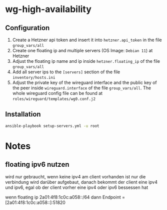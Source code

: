 # wg-high-availability

## Configuration

1. Create a Hetzner api token and insert it into `hetzner.api_token` in the file `group_vars/all`
1. Create one floating ip and multiple servers (OS Image: `Debian 11`) at Hetzner
1. Adjust the floating ip name and ip inside `hetzner.floating_ip` of the file `group_vars/all`
1. Add all server ips to the `[servers]` section of the file `inventory/hosts.ini`
1. Adjust the private key of the wireguard interface and the public key of the peer inside `wireguard.interface` of the file `group_vars/all`. The whole wireguard config file can be found at `roles/wireguard/templates/wg0.conf.j2` 

## Installation

```bash
ansible-playbook setup-servers.yml -u root
```




# Notes

floating ipv6 nutzen
--------------------
wird nur gebraucht, wenn keine ipv4 am client vorhanden ist
nur die verbindung wird darüber aufgebaut, danach bekommt der client eine ipv4 und ipv6, egal ob der client vorher eine ipv4 oder ipv6 bessessen hat

wenn floating ip
2a01:4f8:1c0c:a058::/64
dann
Endpoint = [2a01:4f8:1c0c:a058::]:51820


